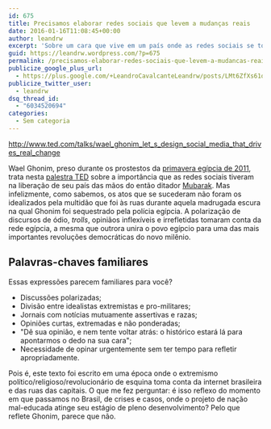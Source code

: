 ```yaml
---
id: 675
title: Precisamos elaborar redes sociais que levem a mudanças reais
date: 2016-01-16T11:08:45+00:00
author: leandrw
excerpt: 'Sobre um cara que vive em um país onde as redes sociais se tornaram tóxicas por conta de discussões razas '
guid: https://leandrw.wordpress.com/?p=675
permalink: /precisamos-elaborar-redes-sociais-que-levem-a-mudancas-reais/
publicize_google_plus_url:
  - https://plus.google.com/+LeandroCavalcanteLeandrw/posts/LMt6ZfXs61q
publicize_twitter_user:
  - leandrw
dsq_thread_id:
  - "6034520694"
categories:
  - Sem categoria
---
```

http://www.ted.com/talks/wael_ghonim_let_s_design_social_media_that_drives_real_change

Wael Ghonim, preso durante os prostestos da <a href="http://www.wikiwand.com/pt/Revolu%C3%A7%C3%A3o_no_Egito_em_2011" target="_blank" rel="noopener">primavera egípcia de 2011</a>, trata nesta <a href="http://www.ted.com/talks/wael_ghonim_let_s_design_social_media_that_drives_real_change" target="_blank" rel="noopener">palestra TED</a> sobre a importância que as redes sociais tiveram na liberação de seu país das mãos do então ditador <a href="http://www.wikiwand.com/pt/Hosni_Mubarak" target="_blank" rel="noopener">Mubarak</a>. Mas infelizmente, como sabemos, os atos que se sucederam não foram os idealizados pela multidão que foi às ruas durante aquela madrugada escura na qual Ghonim foi sequestrado pela polícia egípcia. A polarização de discursos de ódio, <em>trolls</em>, opiniãos inflexíveis e irrefletidas tomaram conta da rede egípcia, a mesma que outrora unira o povo egípcio para uma das mais importantes revoluções democráticas do novo milênio.
<h2>Palavras-chaves familiares</h2>
Essas expressões parecem familiares para você?
<ul>
	<li>Discussões polarizadas;</li>
	<li>Divisão entre idealistas extremistas e pro-militares;</li>
	<li>Jornais com notícias mutuamente assertivas e razas;</li>
	<li>Opiniões curtas, extremadas e não ponderadas;</li>
	<li>"Dê sua opinião, e nem tente voltar atrás: o histórico estará lá para apontarmos o dedo na sua cara";</li>
	<li>Necessidade de opinar urgentemente sem ter tempo para refletir apropriadamente.</li>
</ul>
Pois é, este texto foi escrito em uma época onde o extremismo político/religioso/revolucionário de esquina toma conta da internet brasileira e das ruas das capitais. O que me fez perguntar: é isso reflexo do momento em que passamos no Brasil, de crises e casos, onde o projeto de nação mal-educada atinge seu estágio de pleno desenvolvimento? Pelo que reflete Ghonim, parece que não.
